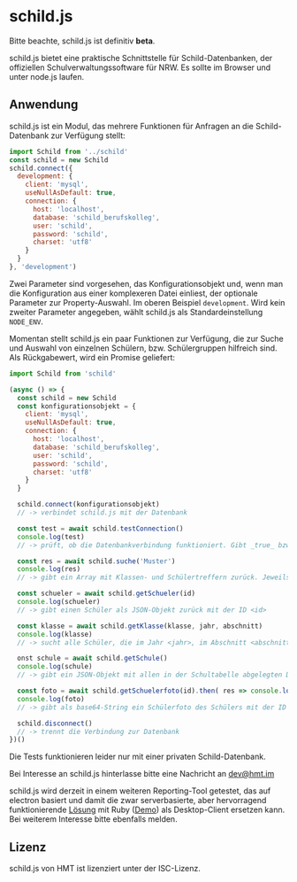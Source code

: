 # schild.js

Bitte beachte, schild.js ist definitiv **beta**.

schild.js bietet eine praktische Schnittstelle für Schild-Datenbanken, der offiziellen Schulverwaltungssoftware für NRW. Es sollte im Browser und unter node.js laufen.

## Anwendung
schild.js ist ein Modul, das mehrere Funktionen für Anfragen an die Schild-Datenbank zur Verfügung stellt:

```javascript
import Schild from '../schild'
const schild = new Schild
schild.connect({
  development: {
    client: 'mysql',
    useNullAsDefault: true,
    connection: {
      host: 'localhost',
      database: 'schild_berufskolleg',
      user: 'schild',
      password: 'schild',
      charset: 'utf8'
    }
  }
}, 'development')
```

Zwei Parameter sind vorgesehen, das Konfigurationsobjekt und, wenn man die Konfiguration aus einer komplexeren Datei einliest, der optionale Parameter zur Property-Auswahl. Im oberen Beispiel `development`. Wird kein zweiter Parameter angegeben, wählt schild.js als Standardeinstellung `NODE_ENV`.

Momentan stellt schild.js ein paar Funktionen zur Verfügung, die zur Suche und Auswahl von einzelnen Schülern, bzw. Schülergruppen hilfreich sind. Als Rückgabewert, wird ein Promise geliefert:

```javascript
import Schild from 'schild'

(async () => {
  const schild = new Schild
  const konfigurationsobjekt = {
    client: 'mysql',
    useNullAsDefault: true,
    connection: {
      host: 'localhost',
      database: 'schild_berufskolleg',
      user: 'schild',
      password: 'schild',
      charset: 'utf8'
    }
  }

  schild.connect(konfigurationsobjekt)
  // -> verbindet schild.js mit der Datenbank

  const test = await schild.testConnection()
  console.log(test)
  // -> prüft, ob die Datenbankverbindung funktioniert. Gibt _true_ bzw _false_ zurück

  const res = await schild.suche('Muster')
  console.log(res)
  // -> gibt ein Array mit Klassen- und Schülertreffern zurück. Jeweils als JSON

  const schueler = await schild.getSchueler(id)
  console.log(schueler)
  // -> gibt einen Schüler als JSON-Objekt zurück mit der ID <id>

  const klasse = await schild.getKlasse(klasse, jahr, abschnitt)
  console.log(klasse)
  // -> sucht alle Schüler, die im Jahr <jahr>, im Abschnitt <abschnitt> in Klasse <klasse> waren/sind

  onst schule = await schild.getSchule()
  console.log(schule)
  // -> gibt ein JSON-Objekt mit allen in der Schultabelle abgelegten Daten zurück

  const foto = await schild.getSchuelerfoto(id).then( res => console.log(res))
  console.log(foto)
  // -> gibt als base64-String ein Schülerfoto des Schülers mit der ID <id> zurück

  schild.disconnect()
  // -> trennt die Verbindung zur Datenbank
})()
```

Die Tests funktionieren leider nur mit einer privaten Schild-Datenbank.

Bei Interesse an schild.js hinterlasse bitte eine Nachricht an dev@hmt.im

schild.js wird derzeit in einem weiteren Reporting-Tool getestet, das auf electron basiert und damit die zwar serverbasierte, aber hervorragend funktionierende [Lösung](https://github.com/hmt/sahib) mit Ruby ([Demo](https://sahib.hmt.im/)) als Desktop-Client ersetzen kann. Bei weiterem Interesse bitte ebenfalls melden.

## Lizenz
schild.js von HMT ist lizenziert unter der ISC-Lizenz.
